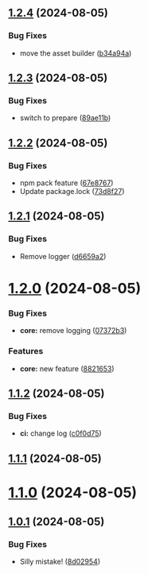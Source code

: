 ## [1.2.4](https://github.com/adrianbrowning/sr-test/compare/v1.2.3...v1.2.4) (2024-08-05)


### Bug Fixes

* move the asset builder ([b34a94a](https://github.com/adrianbrowning/sr-test/commit/b34a94a4eac8992218bbc0e4b726439b101476c9))

## [1.2.3](https://github.com/adrianbrowning/sr-test/compare/v1.2.2...v1.2.3) (2024-08-05)


### Bug Fixes

* switch to prepare ([89ae11b](https://github.com/adrianbrowning/sr-test/commit/89ae11be5ed96aac1b9e6b86c19133b9b3b47ab9))

## [1.2.2](https://github.com/adrianbrowning/sr-test/compare/v1.2.1...v1.2.2) (2024-08-05)


### Bug Fixes

* npm pack feature ([67e8767](https://github.com/adrianbrowning/sr-test/commit/67e876741f9f1d456e829e3d20324c5fd58f9ccd))
* Update package.lock ([73d8f27](https://github.com/adrianbrowning/sr-test/commit/73d8f277d3e21f947fe16dc72e5d559e1df537dd))

## [1.2.1](https://github.com/adrianbrowning/sr-test/compare/v1.2.0...v1.2.1) (2024-08-05)


### Bug Fixes

* Remove logger ([d6659a2](https://github.com/adrianbrowning/sr-test/commit/d6659a2f1f19a7eaa96594d4254548cbfba6dc3d))

# [1.2.0](https://github.com/adrianbrowning/sr-test/compare/v1.1.2...v1.2.0) (2024-08-05)


### Bug Fixes

* **core:** remove logging ([07372b3](https://github.com/adrianbrowning/sr-test/commit/07372b32737e6a3a843554f0eb769ec7e7525285))


### Features

* **core:** new feature ([8821653](https://github.com/adrianbrowning/sr-test/commit/8821653a879d5dff10f8cb9d42e72bbdbff5e16c))

## [1.1.2](https://github.com/adrianbrowning/sr-test/compare/v1.1.1...v1.1.2) (2024-08-05)


### Bug Fixes

* **ci:** change log ([c0f0d75](https://github.com/adrianbrowning/sr-test/commit/c0f0d757a8b71ec19dc69f4f6d4eb04a9f922978))

## [1.1.1](https://github.com/adrianbrowning/sr-test/compare/v1.1.0...v1.1.1) (2024-08-05)

# [1.1.0](https://github.com/adrianbrowning/sr-test/compare/v1.0.1...v1.1.0) (2024-08-05)

## [1.0.1](https://github.com/adrianbrowning/sr-test/compare/v1.0.0...v1.0.1) (2024-08-05)


### Bug Fixes

* Silly mistake! ([8d02954](https://github.com/adrianbrowning/sr-test/commit/8d02954e8e7cc2f52dfb8eced74ba46871184ce6))
